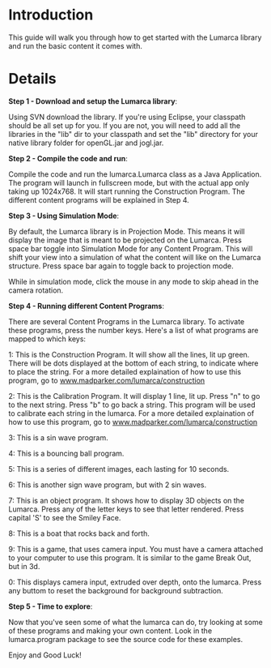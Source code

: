 # Introduction #

This guide will walk you through how to get started with the Lumarca library and run the basic content it comes with.


# Details #

**Step 1 - Download and setup the Lumarca library**:

Using SVN download the library.  If you're using Eclipse, your classpath should be all set up for you.  If you are not, you will need to add all the libraries in the "lib" dir to your classpath and set the "lib" directory for your native library folder for openGL.jar and jogl.jar.


**Step 2 - Compile the code and run**:

Compile the code and run the lumarca.Lumarca class as a Java Application.  The program will launch in fullscreen mode, but with the actual app only taking up 1024x768.  It will start running the Construction Program.  The different content programs will be explained in Step 4.


**Step 3 - Using Simulation Mode**:

By default, the Lumarca library is in Projection Mode.  This means it will display the image that is meant to be projected on the Lumarca.  Press space bar toggle into Simulation Mode for any Content Program.  This will shift your view into a simulation of what the content will like on the Lumarca structure.  Press space bar again to toggle back to projection mode.

While in simulation mode, click the mouse in any mode to skip ahead in the camera rotation.

**Step 4 - Running different Content Programs**:

There are several Content Programs in the Lumarca library.  To activate these programs, press the number keys.  Here's a list of what programs are mapped to which keys:

1: This is the Construction Program.  It will show all the lines, lit up green.  There will be dots displayed at the bottom of each string, to indicate where to place the string.  For a more detailed explaination of how to use this program, go to www.madparker.com/lumarca/construction

2: This is the Calibration Program.  It will display 1 line, lit up.  Press "n" to go to the next string.  Press "b" to go back a string.  This program will be used to calibrate each string in the lumarca.  For a more detailed explaination of how to use this program, go to www.madparker.com/lumarca/construction

3:  This is a sin wave program.

4:  This is a bouncing ball program.

5:  This is a series of different images, each lasting for 10 seconds.

6:  This is another sign wave program, but with 2 sin waves.

7:  This is an object program.  It shows how to display 3D objects on the Lumarca.  Press any of the letter keys to see that letter rendered.  Press capital 'S' to see the Smiley Face.

8:  This is a boat that rocks back and forth.

9:  This is a game, that uses camera input.  You must have a camera attached to your computer to use this program.  It is similar to the game Break Out, but in 3d.

0:  This displays camera input, extruded over depth, onto the lumarca.  Press any buttom to reset the background for background subtraction.

**Step 5 - Time to explore**:

Now that you've seen some of what the lumarca can do, try looking at some of these programs and making your own content.  Look in the lumarca.program package to see the source code for these examples.

Enjoy and Good Luck!